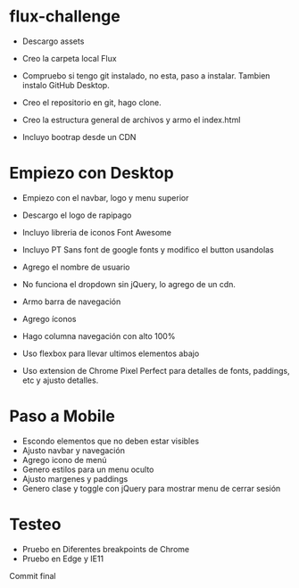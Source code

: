 # flux-challenge
- Descargo assets
- Creo la carpeta local Flux
- Compruebo si tengo git instalado, no esta, paso a instalar. Tambien instalo GitHub Desktop.
- Creo el repositorio en git, hago clone.

- Creo la estructura general de archivos y armo el index.html
- Incluyo bootrap desde un CDN

# Empiezo con Desktop
- Empiezo con el navbar, logo y menu superior
- Descargo el logo de rapipago
- Incluyo libreria de iconos Font Awesome
- Incluyo PT Sans font de google fonts y modifico el button usandolas
- Agrego el nombre de usuario
- No funciona el dropdown sin jQuery, lo agrego de un cdn.

- Armo barra de navegación
- Agrego íconos
- Hago columna navegación con alto 100%
- Uso flexbox para llevar ultimos elementos abajo

- Uso extension de Chrome Pixel Perfect para detalles de fonts, paddings, etc y ajusto detalles.

# Paso a Mobile
- Escondo elementos que no deben estar visibles
- Ajusto navbar y navegación
- Agrego icono de menú
- Genero estilos para un menu oculto
- Ajusto margenes y paddings
- Genero clase y toggle con jQuery para mostrar menu de cerrar sesión

# Testeo
- Pruebo en Diferentes breakpoints de Chrome
- Pruebo en Edge y IE11

Commit final

